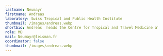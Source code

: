 ```yaml
---
lastname: Neumayr
firstname: Andreas
laboratory: Swiss Tropical and Public Health Institute
thumbnail: /images/andreas.webp
shortbio: Andreas  heads the Centre for Tropical and Travel Medicine at the Swiss Tropical and Public Health Institute in Basel, Switzerland. He is specialized in Internal Medicine, Infectious Diseases, and Tropical and Travel Medicine, an Associate Professor at the University of Basel, Switzerland, and an Adjunct Professor at James Cook University in Townsville, Australia.
role: MD
mail: Neumayr@leisman.fr
coordinator: false
thumbmail: /images/andreas.webp
---
```

